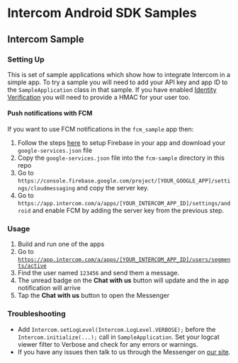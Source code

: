 # Intercom Android SDK Samples

## Intercom Sample

### Setting Up
This is set of sample applications which show how to integrate Intercom in a simple app. To try a sample you will need to add your API key and app ID to the `SampleApplication` class in that sample. If you have enabled [Identity Verification](https://docs.intercom.com/configure-intercom-for-your-product-or-site/staying-secure/enable-identity-verification-on-intercom-for-android) you will need to provide a HMAC for your user too.


#### Push notifications with FCM

If you want to use FCM notifications in the `fcm_sample` app then:

1. Follow the steps [here](https://firebase.google.com/docs/android/setup#add_firebase_to_your_app) to setup Firebase in your app and download your `google-services.json` file
2. Copy the `google-services.json` file into the `fcm-sample` directory in this repo
3. Go to `https://console.firebase.google.com/project/[YOUR_GOOGLE_APP]/settings/cloudmessaging`
   and copy the server key.
4. Go to `https://app.intercom.com/a/apps/[YOUR_INTERCOM_APP_ID]/settings/android` and enable FCM by adding the
   server key from the previous step.

### Usage
1. Build and run one of the apps
2. Go to [`https://app.intercom.com/a/apps/[YOUR_INTERCOM_APP_ID]/users/segments/active`](https://app.intercom.com/a/apps/[YOUR_INTERCOM_APP_ID]/users/segments/active)
3. Find the user named `123456` and send them a message.
4. The unread badge on the **Chat with us** button will update and the in app notification will arrive
5. Tap the **Chat with us** button to open the Messenger

### Troubleshooting
- Add `Intercom.setLogLevel(Intercom.LogLevel.VERBOSE);` before the `Intercom.initialize(...);` call in `SampleApplication`. Set your logcat viewer filter to Verbose and check for any errors or warnings.
- If you have any issues then talk to us through the Messenger on [our site](https://www.intercom.com/).
